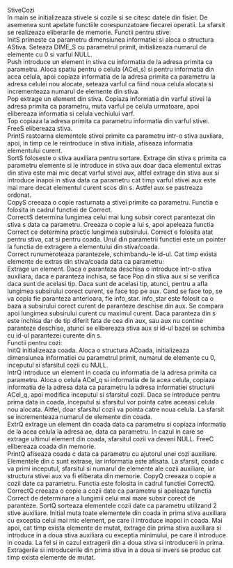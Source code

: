 StiveCozi  
	In main se initializeaza stivele si cozile si se citesc datele
din fisier. De asemenea sunt apelate functiile corespunzatoare fiecarei operatii.
La sfarsit se realizeaza eliberarile de memorie.
	Functii pentru stive:  
	InitS primeste ca parametru dimensiunea informatiei si aloca o structura
AStiva. Seteaza DIME_S cu parametrul primit, initializeaza numarul de elemente
cu 0 si varful NULL.  
	Push introduce un element in stiva cu informatia de la adresa primita
ca parametru. Aloca spatiu pentru o celula (ACel_s) si pentru informatia din
acea celula, apoi copiaza informatia de la adresa primita ca parametru la adresa
celulei nou alocate, seteaza varful ca fiind noua celula alocata si incrementeaza
numarul de elemente din stiva.  
	Pop extrage un element din stiva. Copiaza informatia din varful stivei
la adresa primita ca parametru, muta varful pe celula urmatoare, apoi
elibereaza informatia si celula vechiului varf.  
	Top copiaza la adresa primita ca parametru informatia din varful stivei.
	FreeS elibereaza stiva.  
	PrintS rastoarna elementele stivei primite ca parametru intr-o stiva
auxliara, apoi, in timp ce le reintroduce in stiva initiala, afiseaza
informatia elementului curent.  
	SortS foloseste o stiva auxiliara pentru sortare. Extrage din stiva s
primita ca parametru elemente si le introduce in stiva aux doar daca elementul
extras din stiva este mai mic decat varful stivei aux, altfel extrage din 
stiva aux si introduce inapoi in stiva data ca parametru cat timp varful 
stivei aux este mai mare decat elementul curent scos din s. Astfel aux se 
pastreaza ordonat.  
	CopyS creeaza o copie rasturnata a stivei primite ca parametru.
Functia e folosita in cadrul functiei de Correct.  
	CorrectS determina lungimea celui mai lung subsir corect parantezat
din stiva s data ca parametru. Creeaza o copie a lui s, apoi apeleaza functia
Correct ce determina practic lungimea subsirului. Correct e folosita atat
pentru stiva, cat si pentru coada. Unul din parametrii functiei este un
pointer la functia de extragere a elementului din stiva/coada.  
	Correct runumeroteaza parantezele, schimbandu-le id-ul. Cat timp 
exista elemente de extras din stiva/coada data ca parametru:  
	Extrage un element. Daca e paranteza deschisa o introduce intr-o stiva 
auxiliara, daca e paranteza inchisa, se face Pop din stiva aux si se verifica 
daca sunt de acelasi tip. Daca sunt de acelasi tip, atunci, pentru a afla
lungimea subsirului corect curent, se face top pe aux. Cand se face top, 
se va copia fie paranteza anterioara, fie info_star. info_star este folosit ca 
o baza a subsirului corect curent de paranteze deschise din aux. Se compara
apoi lungimea subsirului curent cu maximul curent. Daca paranteza din s este 
inchisa dar de tip diferit fata de cea din aux, sau aux nu contine paranteze
deschise, atunci se elibereaza stiva aux si id-ul bazei se schimba cu id-ul 
parantezei curente din s.  
	Functii pentru cozi:  
	InitQ initializeaza coada. Aloca o structura ACoada, initializeaza
dimensiunea informatiei cu parametrul primit, numarul de elemente cu 0,
inceputul si sfarsitul cozii cu NULL.  
	IntrQ introduce un element in coada cu informatia de la adresa primita
ca parametru. Aloca o celula ACel_q si informatia de la acea celula, copiaza
informatia de la adresa data ca parametru la adresa informatiei structurii 
ACel_q, apoi modifica inceputul si sfarsitul cozii. Daca se introduce pentru
prima data in coada, inceputul si sfarsitul vor pointa catre aceeasi celula nou
alocata. Altfel, doar sfarsitul cozii va pointa catre noua celula.
La sfarsit se incrementeaza numarul de elemente din coada.  
	ExtrQ extrage un element din coada data ca parametru si copiaza
informatia de la acea celula la adresa ae, data ca parametru. In cazul in
care se extrage ultimul element din coada, sfarsitul cozii va deveni NULL.
	FreeC elibereaza coada din memorie.  
	PrintQ afiseaza coada c data ca parametru cu ajutorul unei cozi 
auxiliare. Elementele din c sunt extrase, iar informatia este afisata.
La sfarsit, coada c va primi inceputul, sfarsitul si numarul de elemente ale
cozii auxiliare, iar structura stivei aux va fi eliberata din memorie.
	CopyQ creeaza o copie a cozii date ca parametru. Functia este folosita
in cadrul functiei CorrectQ.  
	CorrectQ creeaza o copie a cozii date ca parametru si apeleaza functia
Correct de determinare a lungimii celui mai mare subsir corect de paranteze.
	SortQ sorteaza elementele cozii date ca parametru utilizand 2 stive
auxiliare. Initial muta toate elementele din coada in prima stiva auxiliara
cu exceptia celui mai mic element, pe care il introduce inapoi in coada.
Mai apoi, cat timp exista elemente de mutat, extrage din prima stiva auxiliara
si introduce in a doua stiva auxiliara cu exceptia minimului, pe care il
introduce in coada. La fel si in cazul
extragerii din a doua stiva si introducerii in prima. Extragerile si
introducerile din prima stiva in a doua si invers se produc cat timp exista
elemente de mutat.
